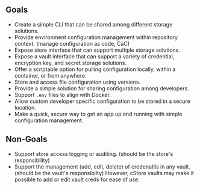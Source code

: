## Goals ##

* Create a simple CLI that can be shared among different storage solutions.
* Provide environment configuration management within repository context. (manage configuration as code, CaC)
* Expose store interface that can support multiple storage solutions.
* Expose a vault interface that can support a variety of credential, encryption key, and secret storage solutions.
* Offer a scriptable option for pulling configuration locally, within a container, or from anywhere.
* Store and access file configuration using versions.
* Provide a simple solution for sharing configuration among developers.
* Support `.env` files to align with Docker.
* Allow custom developer specific configuration to be stored in a secure location.
* Make a quick, secure way to get an app up and running with simple configuration management.

## Non-Goals ##

* Support store access logging or auditing. (should be the store's responsibility)
* Support the management (add, edit, delete) of credenatils in any vault. (should be the vault's responsibilty) However, cStore vaults may make it possible to add or edit vault creds for ease of use. 